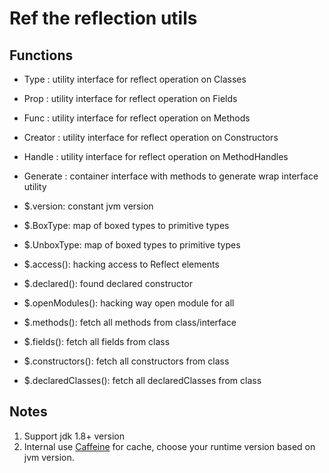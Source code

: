 # Ref the reflection utils

## Functions

+ Type : utility interface for reflect operation on Classes
+ Prop : utility interface for reflect operation on Fields
+ Func : utility interface for reflect operation on Methods
+ Creator : utility interface for reflect operation on Constructors
+ Handle : utility interface for reflect operation on MethodHandles
+ Generate : container interface with methods to generate wrap interface utility

+ $.version: constant jvm version
+ $.BoxType: map of boxed types to primitive types
+ $.UnboxType: map of boxed types to primitive types
+ $.access(): hacking access to Reflect elements
+ $.declared(): found declared constructor
+ $.openModules(): hacking way open module for all
+ $.methods(): fetch all methods from class/interface
+ $.fields(): fetch all fields from class
+ $.constructors(): fetch all constructors from class
+ $.declaredClasses(): fetch all declaredClasses from class

## Notes

1. Support jdk 1.8+ version
2. Internal use [Caffeine](https://github.com/ben-manes/caffeine) for cache, choose your runtime version based on jvm
   version.
